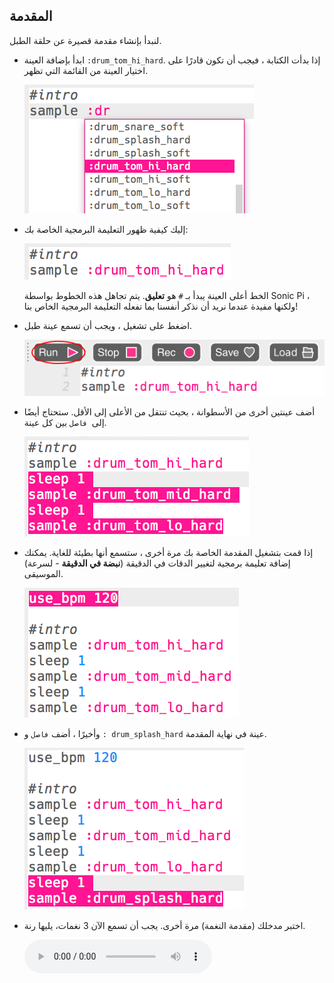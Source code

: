 ## المقدمة

لنبدأ بإنشاء مقدمة قصيرة عن حلقة الطبل.

+ ابدأ بإضافة العينة `:drum_tom_hi_hard`. إذا بدأت الكتابة ، فيجب أن تكون قادرًا على اختيار العينة من القائمة التي تظهر.
    
    ![لقطة الشاشة](images/drum-sample-help.png)

+ إليك كيفية ظهور التعليمة البرمجية الخاصة بك:
    
    ![لقطة الشاشة](images/drum-intro-1.png)
    
    الخط أعلى العينة يبدأ بـ `#` هو **تعليق**. يتم تجاهل هذه الخطوط بواسطة Sonic Pi ، ولكنها مفيدة عندما نريد أن نذكر أنفسنا بما تفعله التعليمة البرمجية الخاص بنا!

+ اضغط على تشغيل ، ويجب أن تسمع عينة طبل.
    
    ![لقطة الشاشة](images/drum-run.png)

+ أضف عينتين أخرى من الأسطوانة ، بحيث تنتقل من الأعلى إلى الأقل. ستحتاج أيضًا إلى` فاصل` بين كل عينة.
    
    ![لقطة الشاشة](images/drum-intro-2.png)

+ إذا قمت بتشغيل المقدمة الخاصة بك مرة أخرى ، ستسمع أنها بطيئة للغاية. يمكنك إضافة تعليمة برمجية لتغيير الدقات في الدقيقة (**نبضة في الدقيقة** - لسرعة) الموسيقى.
    
    ![لقطة الشاشة](images/drum-bpm.png)

+ وأخيرًا ، أضف `فاصل` و `: drum_splash_hard` عينة في نهاية المقدمة.
    
    ![لقطة الشاشة](images/drum-intro-splash.png)

+ اختبر مدخلك (مقدمة النغمة) مرة أخرى. يجب أن تسمع الآن 3 نغمات، يليها رنة.
    
    <div id="audio-preview" class="pdf-hidden">
    <audio controls preload> 
      <source src="resources/drums-intro.mp3" type="audio/mpeg">
    المتصفح الخاص بك لا يدعم هذا الجزء <code>الصوت </code>. 
    </audio>
    </div>